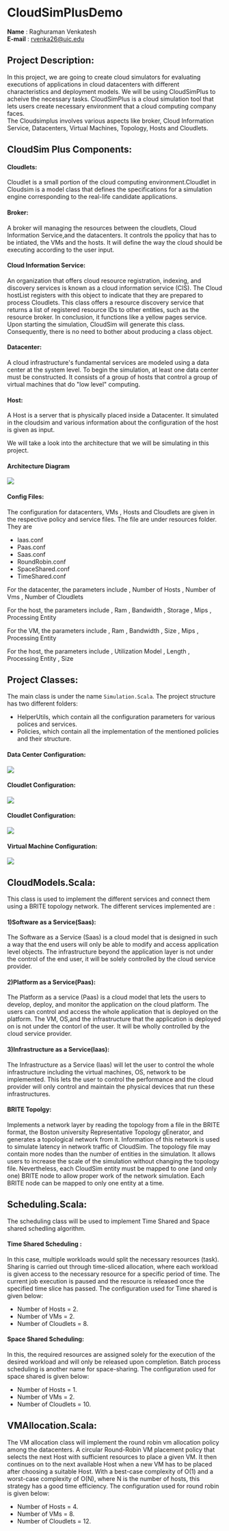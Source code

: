 # CloudSimPlusDemo
**Name** : Raghuraman Venkatesh   
**E-mail** : rvenka26@uic.edu

## Project Description:
In this project, we are going to create cloud simulators for evaluating executions of applications in cloud datacenters with different characteristics and deployment models.
We will be using CloudSimPlus to acheive the necessary tasks. CloudSimPlus is a cloud simulation tool that lets users create necessary environment that a cloud computing company faces.   
The  Cloudsimplus involves various aspects like broker, Cloud Information Service, Datacenters, Virtual Machines, Topology, Hosts and Cloudlets.

## CloudSim Plus Components:
#### Cloudlets:
Cloudlet is a small portion of the cloud computing environment.Cloudlet in Cloudsim is a model class that defines the specifications for a simulation engine corresponding to the real-life candidate applications.

#### Broker:
A broker will managing the resources between the cloudlets, Cloud Information Service,and the datacenters. It controls the ppolicy that has to be intiated, the VMs and the hosts.
It will define the way the cloud should be executing according to the user input.

#### Cloud Information Service:
An organization that offers cloud resource registration, indexing, and discovery services is known as a cloud information service (CIS). The Cloud hostList registers with this object to indicate that they are prepared to process Cloudlets. This class offers a resource discovery service that returns a list of registered resource IDs to other entities, such as the resource broker. 
In conclusion, it functions like a yellow pages service. Upon starting the simulation, CloudSim will generate this class. Consequently, there is no need to bother about producing a class object.

#### Datacenter:
A cloud infrastructure's fundamental services are modeled using a data center at the system level. To begin the simulation, at least one data center must be constructed. It consists of a group of hosts that control a group of virtual machines that do "low level" computing.

#### Host:
A Host is a server that is physically placed inside a Datacenter.  It simulated in the cloudsim and various information about the configuration of the host is given as input.

We will take a look into the architecture that we will be simulating in this project.
#### Architecture Diagram
![](images/CloudSim2.png)

#### Config Files:
The configuration for datacenters, VMs , Hosts and Cloudlets are given in the respective policy and service files.
The file are under resources folder. They are
 - Iaas.conf
 - Paas.conf
 - Saas.conf
 - RoundRobin.conf
 - SpaceShared.conf
 - TimeShared.conf
 
 For the datacenter, the parameters include
 , Number of Hosts
 , Number of Vms
 , Number of Cloudlets
     
     
 For the host, the parameters include
, Ram 
, Bandwidth
, Storage
, Mips
, Processing Entity
 
 
 For the VM, the parameters include
 , Ram 
 , Bandwidth
 , Size
 , Mips
 , Processing Entity
 
 
 For the host, the parameters include
 , Utilization Model
 , Length
 , Processing Entity
 , Size
 
 ## Project Classes:
 The main class is under the name ```Simulation.Scala```.
 The project structure has two different folders:
 - HelperUtils, which contain all the configuration parameters for various polices and services.
 - Policies, which contain all the implementation of the mentioned policies and their structure.
 #### Data Center Configuration:
 ![](images/DataCenter.png)
 #### Cloudlet Configuration:
 ![](images/Cloudlets.png)
 #### Cloudlet Configuration:
 ![](images/Host.png)
 #### Virtual Machine Configuration:
 ![](images/Vm.png)
 ## CloudModels.Scala:
  This class is used to implement the different services and connect them using a BRITE topology network.
  The different services implemented are :
  #### 1)Software as a Service(Saas):
  The Software as a Service (Saas) is a cloud model that is designed in such a way that the end users will only be able to modify and access application level objects. The infrastructure beyond the application layer is not under the control of the end user, it will be solely controlled by the cloud service provider.
  #### 2)Platform as a Service(Paas):
  The Platform as a service (Paas) is a cloud model that lets the users to develop, deploy, and monitor the application on the cloud platform. The users can control and access the whole application that is deployed on the platform. The VM, OS,and the infrastructure that the application is deployed on is not under the contorl of the user. It will be wholly controlled by the cloud service provider.
  #### 3)Infrastructure as a Service(Iaas):
  The Infrastructure as a Service (Iaas) will let the user to control the whole infrastructure including the virtual machines, OS, network to be implemented. This lets the user to control the performance and the cloud provider will only control and maintain the physical devices that run these infrastructures.
  #### BRITE Topolgy:
  Implements a network layer by reading the topology from a file in the BRITE format, the Boston university Representative Topology gEnerator, and generates a topological network from it. Information of this network is used to simulate latency in network traffic of CloudSim.
  The topology file may contain more nodes than the number of entities in the simulation. It allows users to increase the scale of the simulation without changing the topology file. Nevertheless, each CloudSim entity must be mapped to one (and only one) BRITE node to allow proper work of the network simulation. Each BRITE node can be mapped to only one entity at a time. 
 ## Scheduling.Scala:
 The scheduling class will be used to implement Time Shared and Space shared schedling algorithm.
 #### Time Shared Scheduling :
 In this case, multiple workloads would split the necessary resources (task). Sharing is carried out through time-sliced allocation, where each workload is given access to the necessary resource for a specific period of time. The current job execution is paused and the resource is released once the specified time slice has passed.
 The configuration used for Time shared is given below:    
 - Number of Hosts = 2.  
 - Number of VMs = 2.  
 - Number of Cloudlets = 8.  
 #### Space Shared Scheduling:
 In this, the required resources are assigned solely for the execution of the desired workload and will only be released upon completion. Batch process scheduling is another name for space-sharing.
 The configuration used for space shared is given below:  
- Number of Hosts = 1. 
- Number of VMs = 2. 
- Number of Cloudlets = 10. 
 ## VMAllocation.Scala:
 The VM allocation class will implement the round robin vm allocation policy among the datacenters.
 A circular Round-Robin VM placement policy that selects the next Host with sufficient resources to place a given VM. It then continues on to the next available Host when a new VM has to be placed after choosing a suitable Host. With a best-case complexity of O(1) and a worst-case complexity of O(N), where N is the number of hosts, this strategy has a good time efficiency.
 The configuration used for round robin is given below:
 - Number of Hosts = 4. 
- Number of VMs = 8. 
- Number of Cloudlets = 12. 
 
  
